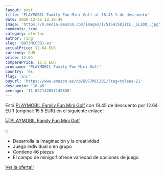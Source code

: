 ```yaml
---
layout: post
title: 'PLAYMOBIL Family Fun Mini Golf al 18.45 % de descuento'
date: 2020-12-25 13:18:49
image: 'https://m.media-amazon.com/images/I/51SHi58j1IL._SL200_.jpg'
comments: true
category: ofertas
author: ring
slug: 'B07JMCC3D1-es'
actualPrice: 12.64 EUR
currency: EUR
price: 12.64
comparePrice: 15.5 EUR
prodname: 'PLAYMOBIL Family Fun Mini Golf'
country: 'es'
flag: '🇪🇸'
buyurl: 'https://www.amazon.es/dp/B07JMCC3D1/?tag=tolees-21'
descuento: '18.45'
average: '11.847142857142858'
---
```


Está [PLAYMOBIL Family Fun Mini Golf](https://www.amazon.es/dp/B07JMCC3D1/?tag=tolees-21) con 18.45 de descuento por 12.64 EUR (original: 15.5 EUR) en el siguiente enlace!

[![PLAYMOBIL Family Fun Mini Golf](https://m.media-amazon.com/images/I/51SHi58j1IL._SL200_.jpg)](https://www.amazon.es/dp/B07JMCC3D1/?tag=tolees-21)

ℹ️:

- Desarrolla la imaginación y la creatividad
- Juego individual o en grupo
- Contiene 46 piezas
- El campo de minigolf ofrece variedad de opciones de juego

[Ver la oferta!!](https://www.amazon.es/dp/B07JMCC3D1/?tag=tolees-21)
